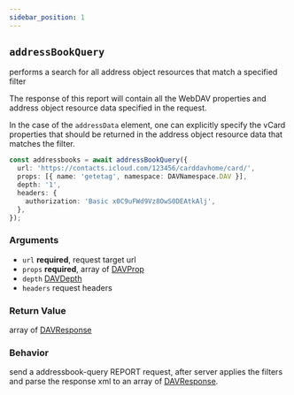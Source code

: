 ```yaml
---
sidebar_position: 1
---
```


## `addressBookQuery`

performs a search for all address object resources that match a specified filter

The response of this report will contain all the WebDAV properties and address
object resource data specified in the request.

In the case of the `addressData` element, one can explicitly specify the
vCard properties that should be returned in the address object
resource data that matches the filter.

```ts
const addressbooks = await addressBookQuery({
  url: 'https://contacts.icloud.com/123456/carddavhome/card/',
  props: [{ name: 'getetag', namespace: DAVNamespace.DAV }],
  depth: '1',
  headers: {
    authorization: 'Basic x0C9uFWd9Vz8OwS0DEAtkAlj',
  },
});
```

### Arguments

- `url` **required**, request target url
- `props` **required**, array of [DAVProp](../types/DAVProp.md)
- `depth` [DAVDepth](../types/DAVDepth.md)
- `headers` request headers

### Return Value

array of [DAVResponse](../types/DAVResponse.md)

### Behavior

send a addressbook-query REPORT request, after server applies the filters and parse the response xml to an array of [DAVResponse](../types/DAVResponse.md).
